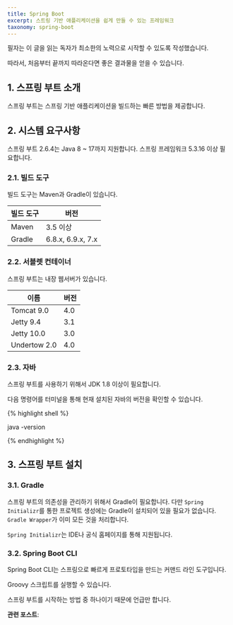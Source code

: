 ```yaml
---
title: Spring Boot
excerpt: 스트링 기반 애플리케이션을 쉽게 만들 수 있는 프레임워크
taxonomy: spring-boot
---
```


필자는 이 글을 읽는 독자가 최소한의 노력으로 시작할 수 있도록 작성했습니다.

따라서, 처음부터 끝까지 따라온다면 좋은 결과물을 얻을 수 있습니다.

## 1. 스프링 부트 소개

스프링 부트는 스프링 기반 애플리케이션을 빌드하는 빠른 방법을 제공합니다.

## 2. 시스템 요구사항

스프링 부트 2.6.4는 Java 8 ~ 17까지 지원합니다. 스프링 프레임워크 5.3.16 이상 필요합니다.

### 2.1. 빌드 도구

빌드 도구는 Maven과 Gradle이 있습니다.

| 빌드 도구 | 버전              |
| --------- | ----------------- |
| Maven     | 3.5 이상          |
| Gradle    | 6.8.x, 6.9.x, 7.x |

### 2.2. 서블렛 컨테이너

스프링 부트는 내장 웹서버가 있습니다.

| 이름         | 버전 |
| ------------ | ---- |
| Tomcat 9.0   | 4.0  |
| Jetty 9.4    | 3.1  |
| Jetty 10.0   | 3.0  |
| Undertow 2.0 | 4.0  |

### 2.3. 자바

스프링 부트를 사용하기 위해서 JDK 1.8 이상이 필요합니다.

다음 명령어를 터미널을 통해 현재 설치된 자바의 버전을 확인할 수 있습니다.

{% highlight shell %}

java -version

{% endhighlight %}

## 3. 스프링 부트 설치

### 3.1. Gradle

스프링 부트의 의존성을 관리하기 위해서 Gradle이 필요합니다. 다만 `Spring Initializr`를 통한 프로젝트 생성에는 Gradle이 설치되어 있을 필요가 없습니다. `Gradle Wrapper`가 이미 모든 것을 처리합니다.

`Spring Initializr`는 IDE나 공식 홈페이지를 통해 지원됩니다.

### 3.2. Spring Boot CLI

Spring Boot CLI는 스프링으로 빠르게 프로토타입을 만드는 커맨드 라인 도구입니다.

Groovy 스크립트를 실행할 수 있습니다.

스프링 부트를 시작하는 방법 중 하나이기 때문에 언급만 합니다.

**관련 포스트**:
